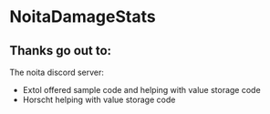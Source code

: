# NoitaDamageStats

## Thanks go out to:
The noita discord server:

- Extol offered sample code and helping with value storage code
- Horscht helping with value storage code
